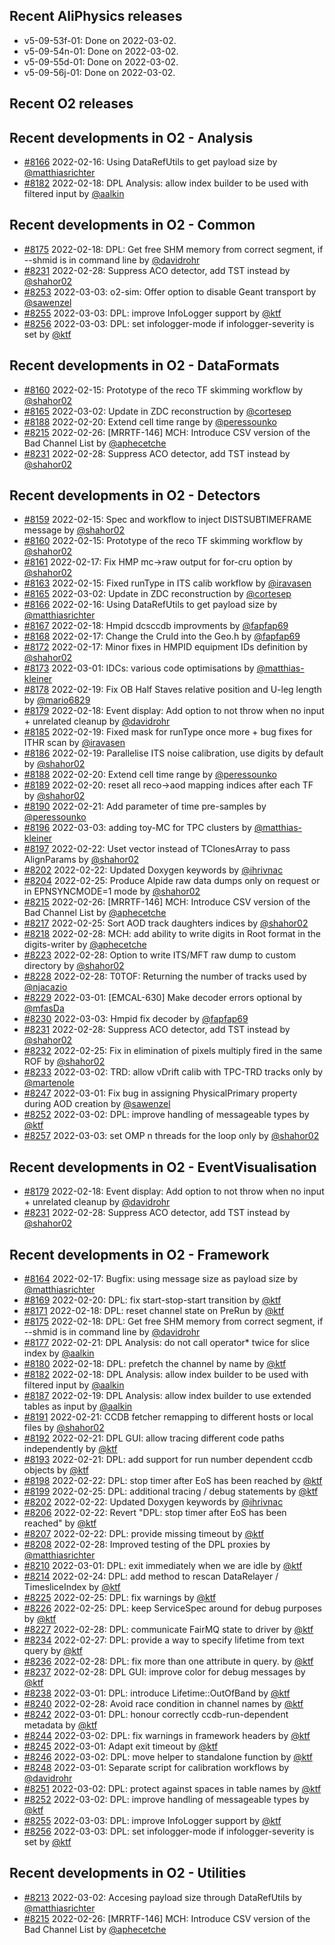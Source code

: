 ## Recent AliPhysics releases
- v5-09-53f-01: Done on 2022-03-02.
- v5-09-54n-01: Done on 2022-03-02.
- v5-09-55d-01: Done on 2022-03-02.
- v5-09-56j-01: Done on 2022-03-02.
## Recent O2 releases
## Recent developments in O2 - Analysis
- [\#8166](https://github.com/AliceO2Group/AliceO2/pull/8166) 2022-02-16: Using DataRefUtils to get payload size by [@matthiasrichter](https://github.com/matthiasrichter)
- [\#8182](https://github.com/AliceO2Group/AliceO2/pull/8182) 2022-02-18: DPL Analysis: allow index builder to be used with filtered input by [@aalkin](https://github.com/aalkin)
## Recent developments in O2 - Common
- [\#8175](https://github.com/AliceO2Group/AliceO2/pull/8175) 2022-02-18: DPL: Get free SHM memory from correct segment, if --shmid is in command line by [@davidrohr](https://github.com/davidrohr)
- [\#8231](https://github.com/AliceO2Group/AliceO2/pull/8231) 2022-02-28: Suppress ACO detector, add TST instead by [@shahor02](https://github.com/shahor02)
- [\#8253](https://github.com/AliceO2Group/AliceO2/pull/8253) 2022-03-03: o2-sim: Offer option to disable Geant transport by [@sawenzel](https://github.com/sawenzel)
- [\#8255](https://github.com/AliceO2Group/AliceO2/pull/8255) 2022-03-03: DPL: improve InfoLogger support by [@ktf](https://github.com/ktf)
- [\#8256](https://github.com/AliceO2Group/AliceO2/pull/8256) 2022-03-03: DPL: set infologger-mode if infologger-severity is set by [@ktf](https://github.com/ktf)
## Recent developments in O2 - DataFormats
- [\#8160](https://github.com/AliceO2Group/AliceO2/pull/8160) 2022-02-15: Prototype of the reco TF skimming workflow by [@shahor02](https://github.com/shahor02)
- [\#8165](https://github.com/AliceO2Group/AliceO2/pull/8165) 2022-03-02: Update in ZDC reconstruction by [@cortesep](https://github.com/cortesep)
- [\#8188](https://github.com/AliceO2Group/AliceO2/pull/8188) 2022-02-20: Extend cell time range by [@peressounko](https://github.com/peressounko)
- [\#8215](https://github.com/AliceO2Group/AliceO2/pull/8215) 2022-02-26: [MRRTF-146] MCH: Introduce CSV version of the Bad Channel List by [@aphecetche](https://github.com/aphecetche)
- [\#8231](https://github.com/AliceO2Group/AliceO2/pull/8231) 2022-02-28: Suppress ACO detector, add TST instead by [@shahor02](https://github.com/shahor02)
## Recent developments in O2 - Detectors
- [\#8159](https://github.com/AliceO2Group/AliceO2/pull/8159) 2022-02-15: Spec and workflow to inject DISTSUBTIMEFRAME message by [@shahor02](https://github.com/shahor02)
- [\#8160](https://github.com/AliceO2Group/AliceO2/pull/8160) 2022-02-15: Prototype of the reco TF skimming workflow by [@shahor02](https://github.com/shahor02)
- [\#8161](https://github.com/AliceO2Group/AliceO2/pull/8161) 2022-02-17: Fix HMP mc->raw output for for-cru option by [@shahor02](https://github.com/shahor02)
- [\#8163](https://github.com/AliceO2Group/AliceO2/pull/8163) 2022-02-15: Fixed runType in ITS calib workflow by [@iravasen](https://github.com/iravasen)
- [\#8165](https://github.com/AliceO2Group/AliceO2/pull/8165) 2022-03-02: Update in ZDC reconstruction by [@cortesep](https://github.com/cortesep)
- [\#8166](https://github.com/AliceO2Group/AliceO2/pull/8166) 2022-02-16: Using DataRefUtils to get payload size by [@matthiasrichter](https://github.com/matthiasrichter)
- [\#8167](https://github.com/AliceO2Group/AliceO2/pull/8167) 2022-02-18: Hmpid dcsccdb improvments by [@fapfap69](https://github.com/fapfap69)
- [\#8168](https://github.com/AliceO2Group/AliceO2/pull/8168) 2022-02-17: Change the CruId into the Geo.h by [@fapfap69](https://github.com/fapfap69)
- [\#8172](https://github.com/AliceO2Group/AliceO2/pull/8172) 2022-02-17: Minor fixes in HMPID equipment IDs definition by [@shahor02](https://github.com/shahor02)
- [\#8173](https://github.com/AliceO2Group/AliceO2/pull/8173) 2022-03-01: IDCs: various code optimisations by [@matthias-kleiner](https://github.com/matthias-kleiner)
- [\#8178](https://github.com/AliceO2Group/AliceO2/pull/8178) 2022-02-19: Fix OB Half Staves relative position and U-leg length by [@mario6829](https://github.com/mario6829)
- [\#8179](https://github.com/AliceO2Group/AliceO2/pull/8179) 2022-02-18: Event display: Add option to not throw when no input + unrelated cleanup by [@davidrohr](https://github.com/davidrohr)
- [\#8185](https://github.com/AliceO2Group/AliceO2/pull/8185) 2022-02-19: Fixed mask for runType once more + bug fixes for ITHR scan by [@iravasen](https://github.com/iravasen)
- [\#8186](https://github.com/AliceO2Group/AliceO2/pull/8186) 2022-02-19: Parallelise ITS noise calibration, use digits by default by [@shahor02](https://github.com/shahor02)
- [\#8188](https://github.com/AliceO2Group/AliceO2/pull/8188) 2022-02-20: Extend cell time range by [@peressounko](https://github.com/peressounko)
- [\#8189](https://github.com/AliceO2Group/AliceO2/pull/8189) 2022-02-20: reset all reco->aod mapping indices after each TF by [@shahor02](https://github.com/shahor02)
- [\#8190](https://github.com/AliceO2Group/AliceO2/pull/8190) 2022-02-21: Add parameter of time pre-samples by [@peressounko](https://github.com/peressounko)
- [\#8196](https://github.com/AliceO2Group/AliceO2/pull/8196) 2022-03-03: adding toy-MC for TPC clusters by [@matthias-kleiner](https://github.com/matthias-kleiner)
- [\#8197](https://github.com/AliceO2Group/AliceO2/pull/8197) 2022-02-22: Uset vector instead of TClonesArray to pass AlignParams by [@shahor02](https://github.com/shahor02)
- [\#8202](https://github.com/AliceO2Group/AliceO2/pull/8202) 2022-02-22: Updated Doxygen  keywords by [@ihrivnac](https://github.com/ihrivnac)
- [\#8204](https://github.com/AliceO2Group/AliceO2/pull/8204) 2022-02-25: Produce Alpide raw data dumps only on request or in EPNSYNCMODE=1 mode by [@shahor02](https://github.com/shahor02)
- [\#8215](https://github.com/AliceO2Group/AliceO2/pull/8215) 2022-02-26: [MRRTF-146] MCH: Introduce CSV version of the Bad Channel List by [@aphecetche](https://github.com/aphecetche)
- [\#8217](https://github.com/AliceO2Group/AliceO2/pull/8217) 2022-02-25: Sort AOD track daughters indices by [@shahor02](https://github.com/shahor02)
- [\#8218](https://github.com/AliceO2Group/AliceO2/pull/8218) 2022-02-28: MCH: add ability to write digits in Root format in the digits-writer by [@aphecetche](https://github.com/aphecetche)
- [\#8223](https://github.com/AliceO2Group/AliceO2/pull/8223) 2022-02-28: Option to write ITS/MFT raw dump to custom directory by [@shahor02](https://github.com/shahor02)
- [\#8228](https://github.com/AliceO2Group/AliceO2/pull/8228) 2022-02-28: T0TOF: Returning the number of tracks used by [@njacazio](https://github.com/njacazio)
- [\#8229](https://github.com/AliceO2Group/AliceO2/pull/8229) 2022-03-01: [EMCAL-630] Make decoder errors optional by [@mfasDa](https://github.com/mfasDa)
- [\#8230](https://github.com/AliceO2Group/AliceO2/pull/8230) 2022-03-03: Hmpid fix decoder by [@fapfap69](https://github.com/fapfap69)
- [\#8231](https://github.com/AliceO2Group/AliceO2/pull/8231) 2022-02-28: Suppress ACO detector, add TST instead by [@shahor02](https://github.com/shahor02)
- [\#8232](https://github.com/AliceO2Group/AliceO2/pull/8232) 2022-02-25: Fix in elimination of pixels multiply fired in the same ROF by [@shahor02](https://github.com/shahor02)
- [\#8233](https://github.com/AliceO2Group/AliceO2/pull/8233) 2022-03-02: TRD: allow vDrift calib with TPC-TRD tracks only by [@martenole](https://github.com/martenole)
- [\#8247](https://github.com/AliceO2Group/AliceO2/pull/8247) 2022-03-01: Fix bug in assigning PhysicalPrimary property during AOD creation by [@sawenzel](https://github.com/sawenzel)
- [\#8252](https://github.com/AliceO2Group/AliceO2/pull/8252) 2022-03-02: DPL: improve handling of messageable types by [@ktf](https://github.com/ktf)
- [\#8257](https://github.com/AliceO2Group/AliceO2/pull/8257) 2022-03-03: set OMP n threads for the loop only by [@shahor02](https://github.com/shahor02)
## Recent developments in O2 - EventVisualisation
- [\#8179](https://github.com/AliceO2Group/AliceO2/pull/8179) 2022-02-18: Event display: Add option to not throw when no input + unrelated cleanup by [@davidrohr](https://github.com/davidrohr)
- [\#8231](https://github.com/AliceO2Group/AliceO2/pull/8231) 2022-02-28: Suppress ACO detector, add TST instead by [@shahor02](https://github.com/shahor02)
## Recent developments in O2 - Framework
- [\#8164](https://github.com/AliceO2Group/AliceO2/pull/8164) 2022-02-17: Bugfix: using message size as payload size by [@matthiasrichter](https://github.com/matthiasrichter)
- [\#8169](https://github.com/AliceO2Group/AliceO2/pull/8169) 2022-02-20: DPL: fix start-stop-start transition by [@ktf](https://github.com/ktf)
- [\#8171](https://github.com/AliceO2Group/AliceO2/pull/8171) 2022-02-18: DPL: reset channel state on PreRun by [@ktf](https://github.com/ktf)
- [\#8175](https://github.com/AliceO2Group/AliceO2/pull/8175) 2022-02-18: DPL: Get free SHM memory from correct segment, if --shmid is in command line by [@davidrohr](https://github.com/davidrohr)
- [\#8177](https://github.com/AliceO2Group/AliceO2/pull/8177) 2022-02-21: DPL Analysis: do not call operator* twice for slice index by [@aalkin](https://github.com/aalkin)
- [\#8180](https://github.com/AliceO2Group/AliceO2/pull/8180) 2022-02-18: DPL: prefetch the channel by name by [@ktf](https://github.com/ktf)
- [\#8182](https://github.com/AliceO2Group/AliceO2/pull/8182) 2022-02-18: DPL Analysis: allow index builder to be used with filtered input by [@aalkin](https://github.com/aalkin)
- [\#8187](https://github.com/AliceO2Group/AliceO2/pull/8187) 2022-02-19: DPL Analysis: allow index builder to use extended tables as input by [@aalkin](https://github.com/aalkin)
- [\#8191](https://github.com/AliceO2Group/AliceO2/pull/8191) 2022-02-21: CCDB fetcher remapping to different hosts or local files by [@shahor02](https://github.com/shahor02)
- [\#8192](https://github.com/AliceO2Group/AliceO2/pull/8192) 2022-02-21: DPL GUI: allow tracing different code paths independently by [@ktf](https://github.com/ktf)
- [\#8193](https://github.com/AliceO2Group/AliceO2/pull/8193) 2022-02-21: DPL: add support for run number dependent ccdb objects by [@ktf](https://github.com/ktf)
- [\#8198](https://github.com/AliceO2Group/AliceO2/pull/8198) 2022-02-22: DPL: stop timer after EoS has been reached by [@ktf](https://github.com/ktf)
- [\#8199](https://github.com/AliceO2Group/AliceO2/pull/8199) 2022-02-25: DPL: additional tracing / debug statements by [@ktf](https://github.com/ktf)
- [\#8202](https://github.com/AliceO2Group/AliceO2/pull/8202) 2022-02-22: Updated Doxygen  keywords by [@ihrivnac](https://github.com/ihrivnac)
- [\#8206](https://github.com/AliceO2Group/AliceO2/pull/8206) 2022-02-22: Revert "DPL: stop timer after EoS has been reached" by [@ktf](https://github.com/ktf)
- [\#8207](https://github.com/AliceO2Group/AliceO2/pull/8207) 2022-02-22: DPL: provide missing timeout by [@ktf](https://github.com/ktf)
- [\#8208](https://github.com/AliceO2Group/AliceO2/pull/8208) 2022-02-28: Improved testing of the DPL proxies by [@matthiasrichter](https://github.com/matthiasrichter)
- [\#8210](https://github.com/AliceO2Group/AliceO2/pull/8210) 2022-03-01: DPL: exit immediately when we are idle by [@ktf](https://github.com/ktf)
- [\#8214](https://github.com/AliceO2Group/AliceO2/pull/8214) 2022-02-24: DPL: add method to rescan DataRelayer / TimesliceIndex by [@ktf](https://github.com/ktf)
- [\#8225](https://github.com/AliceO2Group/AliceO2/pull/8225) 2022-02-25: DPL: fix warnings by [@ktf](https://github.com/ktf)
- [\#8226](https://github.com/AliceO2Group/AliceO2/pull/8226) 2022-02-25: DPL: keep ServiceSpec around for debug purposes by [@ktf](https://github.com/ktf)
- [\#8227](https://github.com/AliceO2Group/AliceO2/pull/8227) 2022-02-28: DPL: communicate FairMQ state to driver by [@ktf](https://github.com/ktf)
- [\#8234](https://github.com/AliceO2Group/AliceO2/pull/8234) 2022-02-27: DPL: provide a way to specify lifetime from text query by [@ktf](https://github.com/ktf)
- [\#8236](https://github.com/AliceO2Group/AliceO2/pull/8236) 2022-02-28: DPL: fix more than one attribute in query. by [@ktf](https://github.com/ktf)
- [\#8237](https://github.com/AliceO2Group/AliceO2/pull/8237) 2022-02-28: DPL GUI: improve color for debug messages by [@ktf](https://github.com/ktf)
- [\#8238](https://github.com/AliceO2Group/AliceO2/pull/8238) 2022-03-01: DPL: introduce Lifetime::OutOfBand by [@ktf](https://github.com/ktf)
- [\#8240](https://github.com/AliceO2Group/AliceO2/pull/8240) 2022-02-28: Avoid race condition in channel names by [@ktf](https://github.com/ktf)
- [\#8242](https://github.com/AliceO2Group/AliceO2/pull/8242) 2022-03-01: DPL: honour correctly ccdb-run-dependent metadata by [@ktf](https://github.com/ktf)
- [\#8244](https://github.com/AliceO2Group/AliceO2/pull/8244) 2022-03-02: DPL: fix warnings in framework headers by [@ktf](https://github.com/ktf)
- [\#8245](https://github.com/AliceO2Group/AliceO2/pull/8245) 2022-03-01: Adapt exit timeout by [@ktf](https://github.com/ktf)
- [\#8246](https://github.com/AliceO2Group/AliceO2/pull/8246) 2022-03-02: DPL: move helper to standalone function by [@ktf](https://github.com/ktf)
- [\#8248](https://github.com/AliceO2Group/AliceO2/pull/8248) 2022-03-01: Separate script for calibration workflows by [@davidrohr](https://github.com/davidrohr)
- [\#8251](https://github.com/AliceO2Group/AliceO2/pull/8251) 2022-03-02: DPL: protect against spaces in table names by [@ktf](https://github.com/ktf)
- [\#8252](https://github.com/AliceO2Group/AliceO2/pull/8252) 2022-03-02: DPL: improve handling of messageable types by [@ktf](https://github.com/ktf)
- [\#8255](https://github.com/AliceO2Group/AliceO2/pull/8255) 2022-03-03: DPL: improve InfoLogger support by [@ktf](https://github.com/ktf)
- [\#8256](https://github.com/AliceO2Group/AliceO2/pull/8256) 2022-03-03: DPL: set infologger-mode if infologger-severity is set by [@ktf](https://github.com/ktf)
## Recent developments in O2 - Utilities
- [\#8213](https://github.com/AliceO2Group/AliceO2/pull/8213) 2022-03-02: Accesing payload size through DataRefUtils by [@matthiasrichter](https://github.com/matthiasrichter)
- [\#8215](https://github.com/AliceO2Group/AliceO2/pull/8215) 2022-02-26: [MRRTF-146] MCH: Introduce CSV version of the Bad Channel List by [@aphecetche](https://github.com/aphecetche)
